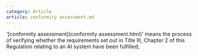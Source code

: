 ```yaml
---
category: Article
article: conformity assessment.md
---
```


‘[conformity assessment](conformity assessment.html)’ means the process of verifying whether the requirements set out in Title III, Chapter 2 of this Regulation relating to an AI system have been fulfilled;
